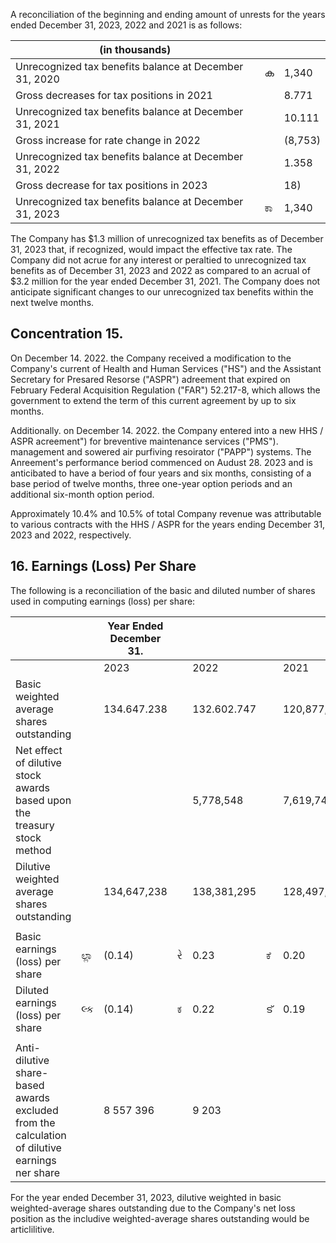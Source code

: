 A reconciliation of the beginning and ending amount of unrests for the years ended December 31, 2023, 2022 and 2021 is as follows:

| (in thousands)                                         |    |         |
|--------------------------------------------------------|----|---------|
| Unrecognized tax benefits balance at December 31, 2020 | ക  | 1,340   |
| Gross decreases for tax positions in 2021              |    | 8.771   |
| Unrecognized tax benefits balance at December 31, 2021 |    | 10.111  |
| Gross increase for rate change in 2022                 |    | (8,753) |
| Unrecognized tax benefits balance at December 31, 2022 |    | 1.358   |
| Gross decrease for tax positions in 2023               |    | 18)     |
| Unrecognized tax benefits balance at December 31, 2023 | ಕಾ | 1,340   |

The Company has \$1.3 million of unrecognized tax benefits as of December 31, 2023 that, if recognized, would impact the effective tax rate. The Company did not acrue for any interest or peraltied to unrecognized tax benefits as of December 31, 2023 and 2022 as compared to an acrual of \$3.2 million for the year ended December 31, 2021. The Company does not anticipate significant changes to our unrecognized tax benefits within the next twelve months.

## Concentration 15.

On December 14. 2022. the Company received a modification to the Company's current of Health and Human Services ("HS") and the Assistant Secretary for Presared Resorse ("ASPR") adreement that expired on February Federal Acquisition Regulation ("FAR") 52.217-8, which allows the government to extend the term of this current agreement by up to six months.

Additionally. on December 14. 2022. the Company entered into a new HHS / ASPR acreement") for breventive maintenance services ("PMS"). management and sowered air purfiving resoirator ("PAPP") systems. The Anreement's performance beriod commenced on Audust 28. 2023 and is anticibated to have a beriod of four years and six months, consisting of a base period of twelve months, three one-year option periods and an additional six-month option period.

Approximately 10.4% and 10.5% of total Company revenue was attributable to various contracts with the HHS / ASPR for the years ending December 31, 2023 and 2022, respectively.

## 16. Earnings (Loss) Per Share

The following is a reconciliation of the basic and diluted number of shares used in computing earnings (loss) per share:

|                                                                                                  |      | Year Ended December 31. |    |             |    |             |  |
|--------------------------------------------------------------------------------------------------|------|-------------------------|----|-------------|----|-------------|--|
|                                                                                                  |      | 2023                    |    | 2022        |    | 2021        |  |
| Basic weighted average shares outstanding                                                        |      | 134.647.238             |    | 132.602.747 |    | 120,877,480 |  |
| Net effect of dilutive stock awards based upon the treasury stock method                         |      |                         |    | 5,778,548   |    | 7,619,740   |  |
| Dilutive weighted average shares outstanding                                                     |      | 134,647,238             |    | 138,381,295 |    | 128,497,220 |  |
|                                                                                                  |      |                         |    |             |    |             |  |
| Basic earnings (loss) per share                                                                  | ಲ್ಲಾ | (0.14)                  | રે | 0.23        | ಕೆ | 0.20        |  |
| Diluted earnings (loss) per share                                                                | લ્ક  | (0.14)                  | ಕ  | 0.22        | ട് | 0.19        |  |
|                                                                                                  |      |                         |    |             |    |             |  |
| Anti-dilutive share-based awards excluded from the calculation of dilutive<br>earnings ner share |      | 8 557 396               |    | 9 203       |    |             |  |

For the year ended December 31, 2023, dilutive weighted in basic weighted-average shares outstanding due to the Company's net loss position as the includive weighted-average shares outstanding would be articlilitive.
